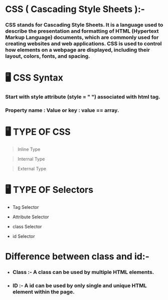 # CSS ( Cascading Style Sheets ):-

### CSS stands for Cascading Style Sheets. It is a language used to describe the presentation and formatting of HTML (Hypertext Markup Language) documents, which are commonly used for creating websites and web applications. CSS is used to control how elements on a webpage are displayed, including their layout, colors, fonts, and spacing.

# 🖥 CSS Syntax
### Start with style attribute (style = " ") associated with html tag.
### Property name : Value or key : value == array.

# 🖥 TYPE OF CSS
> Inline Type

> Internal Type

> External Type

# 🖥 TYPE OF Selectors
* Tag Selector
  
* Attribute Selector
  
* class Selector
  
* id Selector

# Difference between class and id:-

* ### Class :- A class can be used by multiple HTML elements.
* ### ID :- A id can be used by only single and unique HTML element within the page.
  
